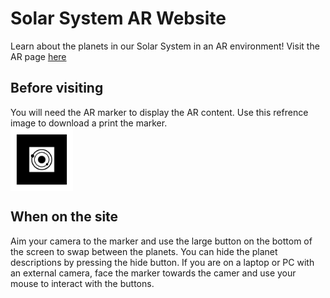 # Solar System AR Website 

Learn about the planets in our Solar System in an AR environment! 
Visit the AR page [here](website/ar-index.html)

## Before visiting
You will need the AR marker to display the AR content.
Use this refrence image to download a print the marker.
<img src="website/assets/markers/pattern-marker.png" alt="drawing" width="100" style="display:block;"/> 

## When on the site 
Aim your camera to the marker and use the large button on the bottom of the screen to swap between the planets. You can hide the planet descriptions by pressing the hide button. 
If you are on a laptop or PC with an external camera, face the marker towards the camer and use your mouse to interact with the buttons.

